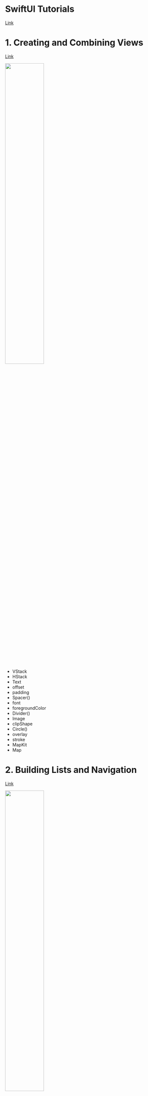 # SwiftUI Tutorials
[Link](https://developer.apple.com/tutorials/swiftui)

# 1. Creating and Combining Views
[Link](https://developer.apple.com/tutorials/swiftui/creating-and-combining-views)

<img src="https://github.com/FreeDeveloper97/StudySwiftUI/assets/65349445/a347e15b-9b20-44b1-b8da-ceec42b5d418" width=50%>

- VStack
- HStack
- Text
- offset
- padding
- Spacer()
- font
- foregroundColor
- Divider()
- Image
- clipShape
- Circle()
- overlay
- stroke
- MapKit
- Map

# 2. Building Lists and Navigation
[Link](https://developer.apple.com/tutorials/swiftui/building-lists-and-navigation)

<img src="https://github.com/FreeDeveloper97/StudySwiftUI/assets/65349445/1a4ac96c-c4b1-4fb0-a266-3a225db8a958" width=50%>
<img src="https://github.com/FreeDeveloper97/StudySwiftUI/assets/65349445/1ce701f0-d7b1-4f5d-b51b-060702215cf3" width=50%>

- onAppear
- resizable()
- frame
- Group
- previewLayout
- NavigationView
- List
- NavigationLink
- navigationTitle
- ForEach
- Identifiable

# 3. Handling User Input
[Link](https://developer.apple.com/tutorials/swiftui/handling-user-input)

<img src="https://github.com/FreeDeveloper97/StudySwiftUI/assets/65349445/e06f854d-9774-4872-bd81-6e6c4466fae3" width=50%>
<img src="https://github.com/FreeDeveloper97/StudySwiftUI/assets/65349445/73212dfb-5dab-4682-96de-d3a20a08b16c" width=50%>

- @StateObject
- environmentObject
- @EnvironmentObject
- @State
- Toggle
- @Binding
- constant
- @Published
- ObservableObject

# 4. Drawing Paths and Shapes
[Link](https://developer.apple.com/tutorials/swiftui/drawing-paths-and-shapes)

<img src="https://github.com/FreeDeveloper97/StudySwiftUI/assets/65349445/cd65e23a-bcb5-4984-ae4d-f764e99cf391" width=50%>

- GeometryReader
- Path
- path.move
- path.addLine
- path.addLines
- path.addQuadCurve
- fill
- linearGradient
- Gradient
- aspectRatio
- rotationEffect
- opacity
- scaledToFit()
